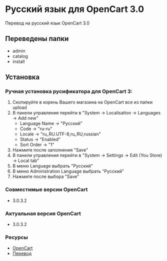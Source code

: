 # Русский язык для OpenCart 3.0
Перевод на русский язык OpenCart 3.0

## Переведены папки
* admin
* catalog
* install

## Установка
### Ручная установка русификатора для OpenCart 3:
1. Скопируйте в корень Вашего магазина на OpenCart все из папки upload
2. В панели управления перейти в "System -> Localisation -> Languages -> Add new"
    * Language Name -> "Русский"
    * Code -> "ru-ru"
    * Locale -> "ru_RU.UTF-8,ru_RU,russian"
    * Status -> "Enabled"
    * Sort Order -> "1"
3. Нажмите после заполнения "Save"
4. В панели управления перейти в "System -> Settings -> Edit (You Store) -> Local tab"
5. В меню Language выбрать "Русский"
6. В меню Administration Language выбрать "Русский"
7. Нажмите после выбора "Save"

### Совместимые версии OpenCart
* 3.0.3.2

### Актуальная версия OpenCart
* 3.0.3.2

### Ресурсы
* [OpenCart](https://opencart.com/)
* [Перевод](https://forum.opencart.name/)